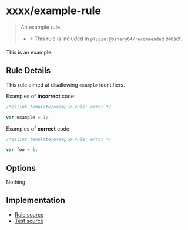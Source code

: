 # xxxx/example-rule

> An example rule.
>
> - ⭐️ This rule is included in `plugin:@binary64/recommended` preset.

This is an example.

## Rule Details

This rule aimed at disallowing `example` identifiers.

Examples of **incorrect** code:

```js
/*eslint template/example-rule: error */

var example = 1;
```

Examples of **correct** code:

```js
/*eslint template/example-rule: error */

var foo = 1;
```

## Options

Nothing.

## Implementation

- [Rule source](../../src/rules/example-rule.ts)
- [Test source](../../tests/rules/example-rule.ts)
